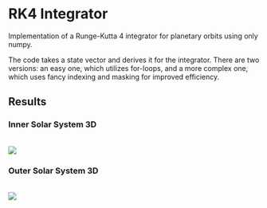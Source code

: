 # RK4 Integrator
Implementation of a Runge-Kutta 4 integrator for planetary orbits using only numpy. 

The code takes a state vector and derives it for the integrator. There are two versions: an easy one, which utilizes for-loops, and a more complex one, which uses fancy indexing and masking for improved efficiency. 

## Results

### Inner Solar System 3D

<br>
<img src="https://github.com/pablonavarrob/RK4-orbits/blob/main/inner3d.png">
<br>

### Outer Solar System 3D

<br>
<img src="https://github.com/pablonavarrob/RK4-orbits/blob/main/outer3d.png">
<br>
